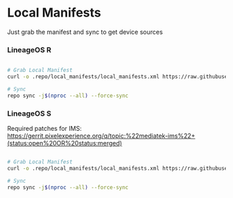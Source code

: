 # Local Manifests #
Just grab the manifest and sync to get device sources
### LineageOS R ###

```bash

# Grab Local Manifest
curl -o .repo/local_manifests/local_manifests.xml https://raw.githubusercontent.com/Redmi-MT6768/local_manifests/master/eleven.xml --create-dirs

# Sync
repo sync -j$(nproc --all) --force-sync
```
### LineageOS S ###

Required patches for IMS: https://gerrit.pixelexperience.org/q/topic:%22mediatek-ims%22+(status:open%20OR%20status:merged)

```bash

# Grab Local Manifest
curl -o .repo/local_manifests/local_manifests.xml https://raw.githubusercontent.com/Redmi-MT6768/local_manifests/master/twelve.xml --create-dirs

# Sync
repo sync -j$(nproc --all) --force-sync
```